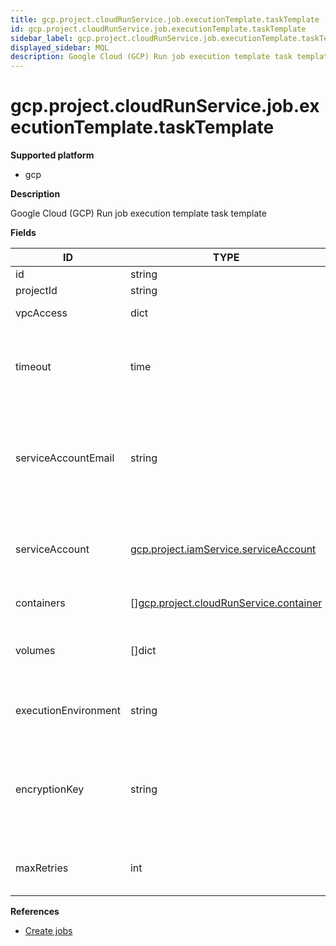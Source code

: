 ```yaml
---
title: gcp.project.cloudRunService.job.executionTemplate.taskTemplate
id: gcp.project.cloudRunService.job.executionTemplate.taskTemplate
sidebar_label: gcp.project.cloudRunService.job.executionTemplate.taskTemplate
displayed_sidebar: MQL
description: Google Cloud (GCP) Run job execution template task template
---
```


# gcp.project.cloudRunService.job.executionTemplate.taskTemplate

**Supported platform**

- gcp

**Description**

Google Cloud (GCP) Run job execution template task template

**Fields**

| ID                   | TYPE                                                                                        | DESCRIPTION                                                                           |
| -------------------- | ------------------------------------------------------------------------------------------- | ------------------------------------------------------------------------------------- |
| id                   | string                                                                                      | Internal ID                                                                           |
| projectId            | string                                                                                      | Project ID                                                                            |
| vpcAccess            | dict                                                                                        | VPC access configuration                                                              |
| timeout              | time                                                                                        | Maximum allowed time for an instance to respond to a request                          |
| serviceAccountEmail  | string                                                                                      | Email address of the IAM service account associated with the revision of the service  |
| serviceAccount       | [gcp.project.iamService.serviceAccount](gcp.project.iamservice.serviceaccount.md)           | IAM service account associated with the revision of the service                       |
| containers           | &#91;&#93;[gcp.project.cloudRunService.container](gcp.project.cloudrunservice.container.md) | Containers for this revision                                                          |
| volumes              | &#91;&#93;dict                                                                              | List of volumes to make available to containers                                       |
| executionEnvironment | string                                                                                      | Sandbox environment to host the revision                                              |
| encryptionKey        | string                                                                                      | Reference to a customer-managed encryption key to use to encrypt this container image |
| maxRetries           | int                                                                                         | Number of retries allowed per task                                                    |

**References**

- [Create jobs](https://cloud.google.com/run/docs/create-jobs)
